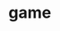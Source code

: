 # game
<!DOCTYPE HTML>
<html>
  <head><script type="text/javascript">window.NREUM||(NREUM={}),__nr_require=function(e,t,n){function r(n){if(!t[n]){var o=t[n]={exports:{}};e[n][0].call(o.exports,function(t){var o=e[n][1][t];return r(o||t)},o,o.exports)}return t[n].exports}if("function"==typeof __nr_require)return __nr_require;for(var o=0;o<n.length;o++)r(n[o]);return r}({1:[function(e,t,n){function r(){}function o(e,t,n){return function(){return i(e,[f.now()].concat(u(arguments)),t?null:this,n),t?void 0:this}}var i=e("handle"),a=e(2),u=e(3),c=e("ee").get("tracer"),f=e("loader"),s=NREUM;"undefined"==typeof window.newrelic&&(newrelic=s);var p=["setPageViewName","setCustomAttribute","setErrorHandler","finished","addToTrace","inlineHit","addRelease"],d="api-",l=d+"ixn-";a(p,function(e,t){s[t]=o(d+t,!0,"api")}),s.addPageAction=o(d+"addPageAction",!0),s.setCurrentRouteName=o(d+"routeName",!0),t.exports=newrelic,s.interaction=function(){return(new r).get()};var m=r.prototype={createTracer:function(e,t){var n={},r=this,o="function"==typeof t;return i(l+"tracer",[f.now(),e,n],r),function(){if(c.emit((o?"":"no-")+"fn-start",[f.now(),r,o],n),o)try{return t.apply(this,arguments)}catch(e){throw c.emit("fn-err",[arguments,this,e],n),e}finally{c.emit("fn-end",[f.now()],n)}}}};a("setName,setAttribute,save,ignore,onEnd,getContext,end,get".split(","),function(e,t){m[t]=o(l+t)}),newrelic.noticeError=function(e){"string"==typeof e&&(e=new Error(e)),i("err",[e,f.now()])}},{}],2:[function(e,t,n){function r(e,t){var n=[],r="",i=0;for(r in e)o.call(e,r)&&(n[i]=t(r,e[r]),i+=1);return n}var o=Object.prototype.hasOwnProperty;t.exports=r},{}],3:[function(e,t,n){function r(e,t,n){t||(t=0),"undefined"==typeof n&&(n=e?e.length:0);for(var r=-1,o=n-t||0,i=Array(o<0?0:o);++r<o;)i[r]=e[t+r];return i}t.exports=r},{}],4:[function(e,t,n){t.exports={exists:"undefined"!=typeof window.performance&&window.performance.timing&&"undefined"!=typeof window.performance.timing.navigationStart}},{}],ee:[function(e,t,n){function r(){}function o(e){function t(e){return e&&e instanceof r?e:e?c(e,u,i):i()}function n(n,r,o,i){if(!d.aborted||i){e&&e(n,r,o);for(var a=t(o),u=m(n),c=u.length,f=0;f<c;f++)u[f].apply(a,r);var p=s[y[n]];return p&&p.push([b,n,r,a]),a}}function l(e,t){v[e]=m(e).concat(t)}function m(e){return v[e]||[]}function w(e){return p[e]=p[e]||o(n)}function g(e,t){f(e,function(e,n){t=t||"feature",y[n]=t,t in s||(s[t]=[])})}var v={},y={},b={on:l,emit:n,get:w,listeners:m,context:t,buffer:g,abort:a,aborted:!1};return b}function i(){return new r}function a(){(s.api||s.feature)&&(d.aborted=!0,s=d.backlog={})}var u="nr@context",c=e("gos"),f=e(2),s={},p={},d=t.exports=o();d.backlog=s},{}],gos:[function(e,t,n){function r(e,t,n){if(o.call(e,t))return e[t];var r=n();if(Object.defineProperty&&Object.keys)try{return Object.defineProperty(e,t,{value:r,writable:!0,enumerable:!1}),r}catch(i){}return e[t]=r,r}var o=Object.prototype.hasOwnProperty;t.exports=r},{}],handle:[function(e,t,n){function r(e,t,n,r){o.buffer([e],r),o.emit(e,t,n)}var o=e("ee").get("handle");t.exports=r,r.ee=o},{}],id:[function(e,t,n){function r(e){var t=typeof e;return!e||"object"!==t&&"function"!==t?-1:e===window?0:a(e,i,function(){return o++})}var o=1,i="nr@id",a=e("gos");t.exports=r},{}],loader:[function(e,t,n){function r(){if(!x++){var e=h.info=NREUM.info,t=d.getElementsByTagName("script")[0];if(setTimeout(s.abort,3e4),!(e&&e.licenseKey&&e.applicationID&&t))return s.abort();f(y,function(t,n){e[t]||(e[t]=n)}),c("mark",["onload",a()+h.offset],null,"api");var n=d.createElement("script");n.src="https://"+e.agent,t.parentNode.insertBefore(n,t)}}function o(){"complete"===d.readyState&&i()}function i(){c("mark",["domContent",a()+h.offset],null,"api")}function a(){return E.exists&&performance.now?Math.round(performance.now()):(u=Math.max((new Date).getTime(),u))-h.offset}var u=(new Date).getTime(),c=e("handle"),f=e(2),s=e("ee"),p=window,d=p.document,l="addEventListener",m="attachEvent",w=p.XMLHttpRequest,g=w&&w.prototype;NREUM.o={ST:setTimeout,SI:p.setImmediate,CT:clearTimeout,XHR:w,REQ:p.Request,EV:p.Event,PR:p.Promise,MO:p.MutationObserver};var v=""+location,y={beacon:"bam.nr-data.net",errorBeacon:"bam.nr-data.net",agent:"js-agent.newrelic.com/nr-1071.min.js"},b=w&&g&&g[l]&&!/CriOS/.test(navigator.userAgent),h=t.exports={offset:u,now:a,origin:v,features:{},xhrWrappable:b};e(1),d[l]?(d[l]("DOMContentLoaded",i,!1),p[l]("load",r,!1)):(d[m]("onreadystatechange",o),p[m]("onload",r)),c("mark",["firstbyte",u],null,"api");var x=0,E=e(4)},{}]},{},["loader"]);</script><script type="text/javascript">window.NREUM||(NREUM={});NREUM.info={"beacon":"bam.nr-data.net","queueTime":0,"licenseKey":"1c6ed9743c","agent":"","transactionName":"M1IHN0NYXEZWAEFRCgoYIxZfWkZcWA0aSBcLXQAARUocQ14GQktfNEUKCVRaRnBaAVBcMw1SEk1WXEY=","applicationID":"2845391","errorBeacon":"bam.nr-data.net","applicationTime":22}</script>
    <script>
    

var Scratch = Scratch || {};
Scratch.INIT_DATA = Scratch.INIT_DATA || {};



Scratch.INIT_DATA.ADMIN = false;
Scratch.INIT_DATA.LOGGED_IN_USER = {
  
  options: {
     
    
  }
};
Scratch.INIT_DATA.comment_posting = true;

Scratch.INIT_DATA.BROWSERS_SUPPORTED = {

  chrome: 35,
  firefox: 31,
  msie: 8,
  safari: 7
};

Scratch.INIT_DATA.TEMPLATE_CUES = {

  unsupported_browser: true,
  welcome: true,
  confirmed_email: false
};
  



Scratch.INIT_DATA.PROJECT = {
  model: {
    id: 49385578,
    title: 'RUN 3 !!!!!!!!',
    creator: 'zjjc'
  }
}




Scratch.INIT_DATA.IS_IP_BANNED = false;

Scratch.INIT_DATA.GLOBAL_URLS = {
  'media_url': '//uploads.scratch.mit.edu/',
  'static_url': '//cdn.scratch.mit.edu/scratchr2/static/__d546685378fddc123394fa4d610b60eb__/',
  'static_path': '/scratchr2/static/__d546685378fddc123394fa4d610b60eb__/'
}

Scratch.INIT_DATA.IS_SOCIAL = false;

Scratch.ALERT_MSGS = {
  'error': 'Oops! Something went wrong',
  'inappropriate-generic': 'Hmm...the bad word detector thinks there is a problem with your text. Please change it and remember to <a target="_blank" href="/community_guidelines/">be respectful</a>.',
  'image-invalid': 'Upload a valid image. The file you uploaded was either not an image or a corrupted image.',
  'thumbnail-missing': 'Missing file',
  'thumbnail-upload-bad': 'Bad upload',
  'thumbnail-too-large': 'Maximum file size is 1 MB.',

  'inappropriate-comment': 'Hmm...the bad word detector thinks there is a problem with your comment. Please change it and remember to <a target="_blank" href="/community_guidelines/">be respectful</a>.',
  'comment-has-chat-site': 'Uh oh! This comment contains a link to a website with unmoderated chat. For safety reasons, please do not link to these sites!',

  'empty-comment': "You can't post an empty comment!",
  'delete_comment': '<div title="Delete Comment?"><p>Are you sure you want to delete this comment? If the comment is mean or disrespectful, please click report instead, to let the Scratch Team know about it.</p></div>',
  'report_comment': '<div title="Report Comment?"></p>Are you sure you want to report this comment?</p></div>',
  'report_comment_educator': '<div title="Delete Comment?"></p>Are you sure you want to delete this comment?</p></div>',
  'followed': 'You are now following ',
  'unfollowed': 'You are no longer following ',
  'comment-spam': "Hmm, seems like you've posted the same comment a bunch of times. Please don't spam.",
  'comment-flood': "Woah, seems like you're commenting really quickly. Please wait longer between posts.",
  'comment-muted': "Hmm, the filterbot is pretty sure your recent comments weren't ok for Scratch, so your account has been muted for the rest of the day. :/",
  'comment-unconstructive': "Hmm, the filterbot thinks your comment may be mean or disrespectful. Remember, most projects on Scratch are made by people who are just learning how to program. Read the <a href='/community_guidelines'>community guidelines</a>, and be nice.",
  'comment-disallowed': "Hmm, it looks like comments have been turned off for this page. :/",
  'project-complaint-length': "That's too short. Please describe in detail what's inappropriate or disrespectful about the project.",
  'project-complaint-buglength': "That's too short! Please describe in detail what you expected the project to do, and how exactly it is broken. Thanks!",
  'editable-text-too-long': "That's too long! Please find a way to shorten your text."

}


    </script>
    <script type="text/javascript" src="//cdn.scratch.mit.edu/scratchr2/static/__d546685378fddc123394fa4d610b60eb__/js/jquery.min.js"></script>
    <script type="text/javascript" src="//cdn.scratch.mit.edu/scratchr2/static/__d546685378fddc123394fa4d610b60eb__/js/swfobject.js"></script>
  </head>
  <body style="overflow:hidden; margin:0px;">
  <script type="text/javascript">
      $(function() {
          // The flashvars tell flash about the project data (and autostart=true)
          var flashvars = {
              autostart: "false",
              server: encodeURIComponent(location.host),
              cdnToken: "d546685378fddc123394fa4d610b60eb",
              urlOverrides: {
                  sitePrefix: "http://scratch.mit.edu/",
                  siteCdnPrefix: "http://cdn.scratch.mit.edu/",
                  assetPrefix: "http://assets.scratch.mit.edu/",
                  assetCdnPrefix: "http://cdn.assets.scratch.mit.edu/",
                  projectPrefix: "http://projects.scratch.mit.edu/",
                  projectCdnPrefix: "http://cdn.projects.scratch.mit.edu/",
                  internalAPI: "internalapi/",
                  siteAPI: "site-api/",
                  staticFiles: "scratchr2/static/"
              }
          };
          $.each(Scratch.INIT_DATA.PROJECT.model, function(i, val) { flashvars['project_'+i] = encodeURIComponent(val); });

          var params = {
              allowscriptaccess: 'always',
              allowfullscreen: 'false',
              wmode: 'direct',
              menu: 'false'};

          swfobject.embedSWF("//cdn.scratch.mit.edu/scratchr2/static/__d546685378fddc123394fa4d610b60eb__/Scratch.swf", "scratch", "100%", "100%", "10.2.0", "//cdn.scratch.mit.edu/scratchr2/static/__d546685378fddc123394fa4d610b60eb__/expressInstall.swf", flashvars, params);
          $('#scratch').css('visibility', 'visible');
      });
  </script>

  <div id="scratch" style="text-align:center;margin:10px;visibility:hidden;">
      <img src="//uploads.scratch.mit.edu/projects/thumbnails/4938/5578.png" style="height:169px;"/>
      <p style="color:#aaa;font-size:22px;margin-top:14px;line-height:28px;">
        Oh no! We're having trouble displaying this Scratch project.<br/>
        If you are on a mobile phone or tablet, try visiting this project on a computer.<br/>
        If you're on a computer, your Flash player might be disabled, missing, or out of date. Visit <a href="https://get.adobe.com/flashplayer/">this page</a> to update Flash.<br/>
      </p>
      <a href="http://www.adobe.com/go/getflashplayer">
          <img src="//www.adobe.com/images/shared/download_buttons/get_flash_player.gif" alt="Get Adobe Flash player" target="_blank" />
      </a>
  </div>
  </body>
</html>
